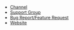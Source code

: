 - [Channel](https://t.me/SlamMirrorUpdates)
- [Support Group](https://t.me/SlamSupport)
- [Bug Report/Feature Request](https://t.me/SlamBugReport)
- [Website](http://slamdevs.eu.org)